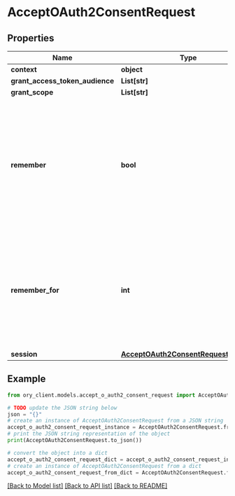 # AcceptOAuth2ConsentRequest


## Properties

Name | Type | Description | Notes
------------ | ------------- | ------------- | -------------
**context** | **object** |  | [optional] 
**grant_access_token_audience** | **List[str]** |  | [optional] 
**grant_scope** | **List[str]** |  | [optional] 
**remember** | **bool** | Remember, if set to true, tells ORY Hydra to remember this consent authorization and reuse it if the same client asks the same user for the same, or a subset of, scope. | [optional] 
**remember_for** | **int** | RememberFor sets how long the consent authorization should be remembered for in seconds. If set to &#x60;0&#x60;, the authorization will be remembered indefinitely. | [optional] 
**session** | [**AcceptOAuth2ConsentRequestSession**](AcceptOAuth2ConsentRequestSession.md) |  | [optional] 

## Example

```python
from ory_client.models.accept_o_auth2_consent_request import AcceptOAuth2ConsentRequest

# TODO update the JSON string below
json = "{}"
# create an instance of AcceptOAuth2ConsentRequest from a JSON string
accept_o_auth2_consent_request_instance = AcceptOAuth2ConsentRequest.from_json(json)
# print the JSON string representation of the object
print(AcceptOAuth2ConsentRequest.to_json())

# convert the object into a dict
accept_o_auth2_consent_request_dict = accept_o_auth2_consent_request_instance.to_dict()
# create an instance of AcceptOAuth2ConsentRequest from a dict
accept_o_auth2_consent_request_from_dict = AcceptOAuth2ConsentRequest.from_dict(accept_o_auth2_consent_request_dict)
```
[[Back to Model list]](../README.md#documentation-for-models) [[Back to API list]](../README.md#documentation-for-api-endpoints) [[Back to README]](../README.md)


